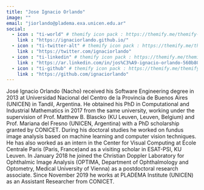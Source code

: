 ```yaml
---
title: "Jose Ignacio Orlando"
image: ""
email: "jiorlando@pladema.exa.unicen.edu.ar"
social:
  - icon : "ti-world" # themify icon pack : https://themify.me/themify-icons
    link : "https://ignaciorlando.github.io/"
  - icon : "ti-twitter-alt" # themify icon pack : https://themify.me/themify-icons
    link : "https://twitter.com/ignaciorlando"
  - icon : "ti-linkedin" # themify icon pack : https://themify.me/themify-icons
    link : "https://ar.linkedin.com/in/jos%C3%A9-ignacio-orlando-560b8040"
  - icon : "ti-github" # themify icon pack : https://themify.me/themify-icons
    link : "https://github.com/ignaciorlando"
---
```


José Ignacio Orlando (Nacho) received his Software Engineering degree in 2013 at Universidad Nacional del Centro de la Provincia de Buenos Aires (UNICEN) in Tandil, Argentina. He obtained his PhD in Computational and Industrial Mathematics in 2017 from the same university, working under the supervision of Prof. Matthew B. Blascko (KU Leuven, Leuven, Belgium) and Prof. Mariana del Fresno (UNICEN, Argentina) with a PhD scholarship granted by CONICET. During his doctoral studies he worked on fundus image analysis based on machine learning and computer vision techniques. He has also worked as an intern in the Center for Visual Computing at École Centrale Paris (Paris, France)and as a visiting scholar in ESAT-PSI, KU Leuven. In January 2018 he joined the Christian Doppler Laboratory for Ophthalmic Image Analysis (OPTIMA, Department of Ophthalmology and Optometry, Medical University of Vienna) as a postdoctoral research associate. Since November 2019 he works at PLADEMA Institute (UNICEN) as an Assistant Researcher from CONICET.